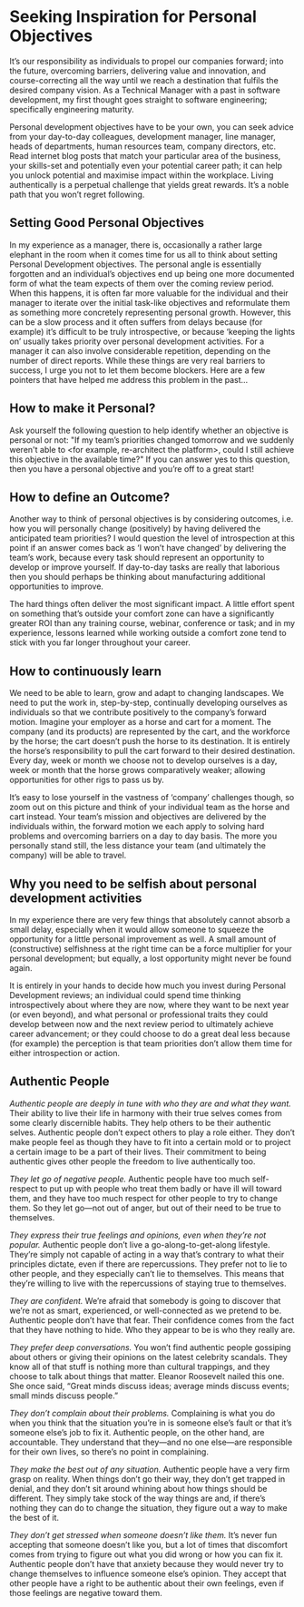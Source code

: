 # Seeking Inspiration for Personal Objectives

It’s our responsibility as individuals to propel our companies forward; into the future, overcoming barriers,
delivering value and innovation, and course-correcting all the way until we reach a destination that fulfils the desired company vision. As a Technical Manager with a past in software development, my first thought goes straight to software engineering; specifically engineering maturity.

Personal development objectives have to be your own, you can seek advice from your day-to-day colleagues,
development manager, line manager, heads of departments, human resources team, company directors, etc.
Read internet blog posts that match your particular area of the business, your skills-set and potentially even your potential career path; it can help you unlock potential and maximise impact within the workplace.
Living authentically is a perpetual challenge that yields great rewards. It’s a noble path that you won’t regret following.

## Setting Good Personal Objectives

In my experience as a manager, there is, occasionally a rather large elephant in the room when it comes time for us all to think about setting Personal Development objectives.
The personal angle is essentially forgotten and an individual’s objectives end up being one more documented form of what the team expects of them over the coming review period.
When this happens, it is often far more valuable for the individual and their manager to iterate over the initial task-like objectives and reformulate them as something more concretely representing personal growth.
However, this can be a slow process and it often suffers from delays because (for example) it’s difficult to be truly introspective, or because ‘keeping the lights on’ usually takes priority over personal development activities.
For a manager it can also involve considerable repetition, depending on the number of direct reports.
While these things are very real barriers to success, I urge you not to let them become blockers. Here are a few pointers that have helped me address this problem in the past…

## How to make it Personal?

Ask yourself the following question to help identify whether an objective is personal or not:
"If my team’s priorities changed tomorrow and we suddenly weren't able to <for example, re-architect the platform>, could I still achieve this objective in the available time?"
If you can answer yes to this question, then you have a personal objective and you’re off to a great start!

## How to define an Outcome?

Another way to think of personal objectives is by considering outcomes, i.e. how you will personally change (positively) by having delivered the anticipated team priorities?
I would question the level of introspection at this point if an answer comes back as ‘I won’t have changed’ by delivering the team’s work, because every task should represent an opportunity to develop or improve yourself.
If day-to-day tasks are really that laborious then you should perhaps be thinking about manufacturing additional opportunities to improve.

The hard things often deliver the most significant impact. A little effort spent on something that’s outside your comfort zone
can have a significantly greater ROI than any training course, webinar, conference or task; and in my experience, lessons learned
while working outside a comfort zone tend to stick with you far longer throughout your career.

## How to continuously learn

We need to be able to learn, grow and adapt to changing landscapes. We need to put the work in, step-by-step, continually developing ourselves as individuals so that we contribute positively to the company’s forward motion.
Imagine your employer as a horse and cart for a moment. The company (and its products) are represented by the cart, and the workforce by the horse; the cart doesn’t push the horse to its destination.
It is entirely the horse’s responsibility to pull the cart forward to their desired destination.
Every day, week or month we choose not to develop ourselves is a day, week or month that the horse grows comparatively weaker; allowing opportunities for other rigs to pass us by.

It’s easy to lose yourself in the vastness of ‘company’ challenges though, so zoom out on this picture and think of your individual team as the horse and cart instead.
Your team’s mission and objectives are delivered by the individuals within, the forward motion we each apply to solving hard problems
and overcoming barriers on a day to day basis. The more you personally stand still, the less distance your team (and ultimately the company) will be able to travel.

## Why you need to be selfish about personal development activities

In my experience there are very few things that absolutely cannot absorb a small delay, especially when it would allow someone to squeeze the opportunity for a little personal improvement as well.
A small amount of (constructive) selfishness at the right time can be a force multiplier for your personal development; but equally, a lost opportunity might never be found again.

It is entirely in your hands to decide how much you invest during Personal Development reviews; an individual could spend time thinking introspectively about where they are now, where they want to be next year (or even beyond),
and what personal or professional traits they could develop between now and the next review period to ultimately achieve career advancement;
or they could choose to do a great deal less because (for example) the perception is that team priorities don’t allow them time for either introspection or action.

## Authentic People

_Authentic people are deeply in tune with who they are and what they want._
Their ability to live their life in harmony with their true selves comes from some clearly discernible habits.
They help others to be their authentic selves. Authentic people don’t expect others to play a role either.
They don’t make people feel as though they have to fit into a certain mold or to project a certain image to be a part of their lives.
Their commitment to being authentic gives other people the freedom to live authentically too.

_They let go of negative people._
Authentic people have too much self-respect to put up with people who treat them badly or have ill will toward them, and they have too much respect for other people to try to change them.
So they let go—not out of anger, but out of their need to be true to themselves.

_They express their true feelings and opinions, even when they’re not popular._
Authentic people don’t live a go-along-to-get-along lifestyle.
They’re simply not capable of acting in a way that’s contrary to what their principles dictate, even if there are repercussions.
They prefer not to lie to other people, and they especially can’t lie to themselves.
This means that they’re willing to live with the repercussions of staying true to themselves.

_They are confident._
We’re afraid that somebody is going to discover that we’re not as smart, experienced, or well-connected as we pretend to be. Authentic people don’t have that fear.
Their confidence comes from the fact that they have nothing to hide. Who they appear to be is who they really are.

_They prefer deep conversations._ 
You won’t find authentic people gossiping about others or giving their opinions on the latest celebrity scandals.
They know all of that stuff is nothing more than cultural trappings, and they choose to talk about things that matter.
Eleanor Roosevelt nailed this one. She once said, “Great minds discuss ideas; average minds discuss events; small minds discuss people.”

_They don’t complain about their problems._
Complaining is what you do when you think that the situation you’re in is someone else’s fault or that it’s someone else’s job to fix it.
Authentic people, on the other hand, are accountable. They understand that they—and no one else—are responsible for their own lives, so there’s no point in complaining.

_They make the best out of any situation._
Authentic people have a very firm grasp on reality. When things don’t go their way, they don’t get trapped in denial, and they don’t sit around whining about how things should be different.
They simply take stock of the way things are and, if there’s nothing they can do to change the situation, they figure out a way to make the best of it.

_They don’t get stressed when someone doesn’t like them._
It’s never fun accepting that someone doesn’t like you, but a lot of times that discomfort comes from trying to figure out what you did wrong or how you can fix it.
Authentic people don’t have that anxiety because they would never try to change themselves to influence someone else’s opinion.
They accept that other people have a right to be authentic about their own feelings, even if those feelings are negative toward them.
